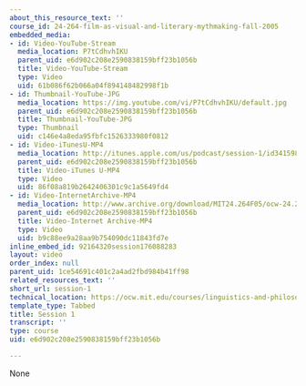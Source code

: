 ```yaml
---
about_this_resource_text: ''
course_id: 24-264-film-as-visual-and-literary-mythmaking-fall-2005
embedded_media:
- id: Video-YouTube-Stream
  media_location: P7tCdhvhIKU
  parent_uid: e6d902c208e2590838159bff23b1056b
  title: Video-YouTube-Stream
  type: Video
  uid: 61b086f62b066a04f894148482998f1b
- id: Thumbnail-YouTube-JPG
  media_location: https://img.youtube.com/vi/P7tCdhvhIKU/default.jpg
  parent_uid: e6d902c208e2590838159bff23b1056b
  title: Thumbnail-YouTube-JPG
  type: Thumbnail
  uid: c146e4a8eda95fbfc1526333980f0812
- id: Video-iTunesU-MP4
  media_location: http://itunes.apple.com/us/podcast/session-1/id341598260?i=63739272
  parent_uid: e6d902c208e2590838159bff23b1056b
  title: Video-iTunes U-MP4
  type: Video
  uid: 86f08a819b2642406301c9c1a5649fd4
- id: Video-InternetArchive-MP4
  media_location: http://www.archive.org/download/MIT24.264F05/ocw-24.264-14nov2005-220k.mp4
  parent_uid: e6d902c208e2590838159bff23b1056b
  title: Video-Internet Archive-MP4
  type: Video
  uid: b9c88ee9a28aa9b754090dc11843fd7e
inline_embed_id: 92164320session176088283
layout: video
order_index: null
parent_uid: 1ce54691c401c2a4ad2fbd984b41ff98
related_resources_text: ''
short_url: session-1
technical_location: https://ocw.mit.edu/courses/linguistics-and-philosophy/24-264-film-as-visual-and-literary-mythmaking-fall-2005/video-lectures/session-1
template_type: Tabbed
title: Session 1
transcript: ''
type: course
uid: e6d902c208e2590838159bff23b1056b

---
```

None